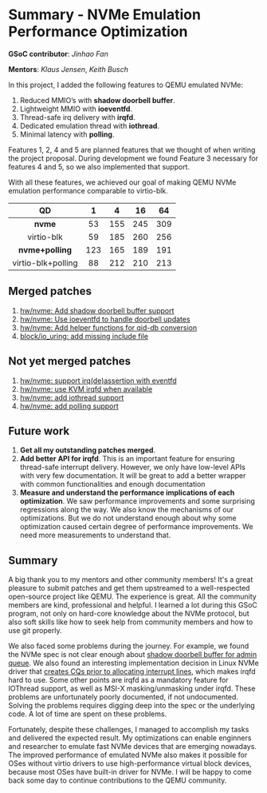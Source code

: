# Summary - NVMe Emulation Performance Optimization

**GSoC contributor**: *Jinhao Fan*

**Mentors**: *Klaus Jensen*, *Keith Busch*



In this project, I added the following features to QEMU emulated NVMe:

1. Reduced MMIO’s with **shadow doorbell buffer**.
2. Lightweight MMIO with **ioeventfd**.
3. Thread-safe irq delivery with **irqfd**.
4. Dedicated emulation thread with **iothread**.
5. Minimal latency with **polling**.

Features 1, 2, 4 and 5 are planned features that we thought of when writing the project proposal. During development we found Feature 3 necessary for features 4 and 5, so we also implemented that support.

With all these features, we achieved our goal of making QEMU NVMe emulation performance comparable to virtio-blk.

|       **QD**       | **1** | **4** | **16** | **64** |
| :----------------: | :---: | :---: | :----: | :----: |
|      **nvme**      |  53   |  155  |  245   |  309   |
|     virtio-blk     |  59   |  185  |  260   |  256   |
|  **nvme+polling**  |  123  |  165  |  189   |  191   |
| virtio-blk+polling |  88   |  212  |  210   |  213   |

## Merged patches

1. [hw/nvme: Add shadow doorbell buffer support](https://patchew.org/QEMU/20220616123408.3306055-1-fanjinhao21s@ict.ac.cn/)
2. [hw/nvme: Use ioeventfd to handle doorbell updates](https://patchew.org/QEMU/20220705142403.101539-1-fanjinhao21s@ict.ac.cn/)
3. [hw/nvme: Add helper functions for qid-db conversion](https://patchew.org/QEMU/20220803015836.3590335-1-fanjinhao21s@ict.ac.cn/)
4. [block/io_uring: add missing include file](https://patchew.org/QEMU/20220721065645.577404-1-fanjinhao21s@ict.ac.cn/)

## Not yet merged patches

1. [hw/nvme: support irq(de)assertion with eventfd](https://patchew.org/QEMU/20220827091258.3589230-1-fanjinhao21s@ict.ac.cn/20220827091258.3589230-2-fanjinhao21s@ict.ac.cn/)
2. [hw/nvme: use KVM irqfd when available](https://patchew.org/QEMU/20220827091258.3589230-1-fanjinhao21s@ict.ac.cn/20220827091258.3589230-3-fanjinhao21s@ict.ac.cn/)
3. [hw/nvme: add iothread support](https://patchew.org/QEMU/20220827091258.3589230-1-fanjinhao21s@ict.ac.cn/20220827091258.3589230-4-fanjinhao21s@ict.ac.cn/)
4. [hw/nvme: add polling support](https://patchew.org/QEMU/20220827091258.3589230-1-fanjinhao21s@ict.ac.cn/20220827091258.3589230-5-fanjinhao21s@ict.ac.cn/)

## Future work

1. **Get all my outstanding patches merged**.
2. **Add better API for irqfd**. This is an important feature for ensuring thread-safe interrupt delivery. However, we only have low-level APIs with very few documentation. It will be great to add a better wrapper with common functionalities and enough documentation
3. **Measure and understand the performance implications of each optimization**. We saw performance improvements and some surprising regressions along the way. We also know the mechanisms of our optimizations. But we do not understand enough about why some optimization caused certain degree of performance improvements. We need more measurements to understand that.

## Summary

A big thank you to my mentors and other community members! It's a great pleasure to submit patches and get them upstreamed to a well-respected open-source project like QEMU. The experience is great. All the community members are kind, professional and helpful. I learned a lot during this GSoC program, not only on hard-core knowledge about the NVMe protocol, but also soft skills like how to seek help from community members and how to use git properly.

We also faced some problems during the journey. For example, we found the NVMe spec is not clear enough about [shadow doorbell buffer for admin queue](https://lore.kernel.org/qemu-devel/Yqeo4EKtQJq8XRm+@kbusch-mbp.dhcp.thefacebook.com/). We also found an interesting implementation decision in Linux NVMe driver that [creates CQs prior to allocating interrupt lines](https://lore.kernel.org/qemu-devel/YvKJk2dYiwomexFv@kbusch-mbp.dhcp.thefacebook.com/), which makes irqfd hard to use. Some other points are irqfd as a mandatory feature for IOThread support, as well as MSI-X masking/unmasking under irqfd. These problems are unfortunately poorly documented, if not undocumented. Solving the problems requires digging deep into the spec or the underlying code. A lot of time are spent on these problems.

Fortunately, despite these challenges, I managed to accomplish my tasks and delivered the expected result. My optimizations can enable enginners and researcher to emulate fast NVMe devices that are emerging nowadays. The improved performance of emulated NVMe also makes it possible for OSes without virtio drivers to use high-performance virtual block devices, because most OSes have built-in driver for NVMe. I will be happy to come back some day to continue contributions to the QEMU community.